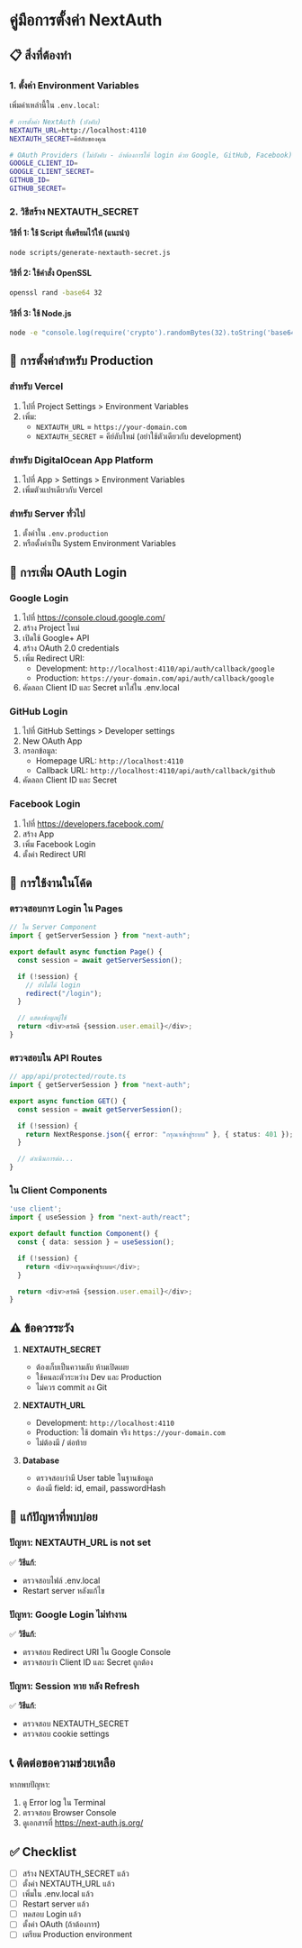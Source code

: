 # คู่มือการตั้งค่า NextAuth

## 📋 สิ่งที่ต้องทำ

### 1. ตั้งค่า Environment Variables

เพิ่มค่าเหล่านี้ใน `.env.local`:

```bash
# การตั้งค่า NextAuth (บังคับ)
NEXTAUTH_URL=http://localhost:4110
NEXTAUTH_SECRET=คีย์ลับของคุณ

# OAuth Providers (ไม่บังคับ - ถ้าต้องการให้ login ด้วย Google, GitHub, Facebook)
GOOGLE_CLIENT_ID=
GOOGLE_CLIENT_SECRET=
GITHUB_ID=
GITHUB_SECRET=
```

### 2. วิธีสร้าง NEXTAUTH_SECRET

#### วิธีที่ 1: ใช้ Script ที่เตรียมไว้ให้ (แนะนำ)

```bash
node scripts/generate-nextauth-secret.js
```

#### วิธีที่ 2: ใช้คำสั่ง OpenSSL

```bash
openssl rand -base64 32
```

#### วิธีที่ 3: ใช้ Node.js

```bash
node -e "console.log(require('crypto').randomBytes(32).toString('base64'))"
```

## 🔧 การตั้งค่าสำหรับ Production

### สำหรับ Vercel

1. ไปที่ Project Settings > Environment Variables
2. เพิ่ม:
   - `NEXTAUTH_URL` = `https://your-domain.com`
   - `NEXTAUTH_SECRET` = คีย์ลับใหม่ (อย่าใช้ตัวเดียวกับ development)

### สำหรับ DigitalOcean App Platform

1. ไปที่ App > Settings > Environment Variables
2. เพิ่มตัวแปรเดียวกับ Vercel

### สำหรับ Server ทั่วไป

1. ตั้งค่าใน `.env.production`
2. หรือตั้งค่าเป็น System Environment Variables

## 🔐 การเพิ่ม OAuth Login

### Google Login

1. ไปที่ https://console.cloud.google.com/
2. สร้าง Project ใหม่
3. เปิดใช้ Google+ API
4. สร้าง OAuth 2.0 credentials
5. เพิ่ม Redirect URI:
   - Development: `http://localhost:4110/api/auth/callback/google`
   - Production: `https://your-domain.com/api/auth/callback/google`
6. คัดลอก Client ID และ Secret มาใส่ใน .env.local

### GitHub Login

1. ไปที่ GitHub Settings > Developer settings
2. New OAuth App
3. กรอกข้อมูล:
   - Homepage URL: `http://localhost:4110`
   - Callback URL: `http://localhost:4110/api/auth/callback/github`
4. คัดลอก Client ID และ Secret

### Facebook Login

1. ไปที่ https://developers.facebook.com/
2. สร้าง App
3. เพิ่ม Facebook Login
4. ตั้งค่า Redirect URI

## 🚀 การใช้งานในโค้ด

### ตรวจสอบการ Login ใน Pages

```typescript
// ใน Server Component
import { getServerSession } from "next-auth";

export default async function Page() {
  const session = await getServerSession();

  if (!session) {
    // ยังไม่ได้ login
    redirect("/login");
  }

  // แสดงข้อมูลผู้ใช้
  return <div>สวัสดี {session.user.email}</div>;
}
```

### ตรวจสอบใน API Routes

```typescript
// app/api/protected/route.ts
import { getServerSession } from "next-auth";

export async function GET() {
  const session = await getServerSession();

  if (!session) {
    return NextResponse.json({ error: "กรุณาเข้าสู่ระบบ" }, { status: 401 });
  }

  // ดำเนินการต่อ...
}
```

### ใน Client Components

```typescript
'use client';
import { useSession } from "next-auth/react";

export default function Component() {
  const { data: session } = useSession();

  if (!session) {
    return <div>กรุณาเข้าสู่ระบบ</div>;
  }

  return <div>สวัสดี {session.user.email}</div>;
}
```

## ⚠️ ข้อควรระวัง

1. **NEXTAUTH_SECRET**
   - ต้องเก็บเป็นความลับ ห้ามเปิดเผย
   - ใช้คนละตัวระหว่าง Dev และ Production
   - ไม่ควร commit ลง Git

2. **NEXTAUTH_URL**
   - Development: `http://localhost:4110`
   - Production: ใช้ domain จริง `https://your-domain.com`
   - ไม่ต้องมี / ต่อท้าย

3. **Database**
   - ตรวจสอบว่ามี User table ในฐานข้อมูล
   - ต้องมี field: id, email, passwordHash

## 🐛 แก้ปัญหาที่พบบ่อย

### ปัญหา: NEXTAUTH_URL is not set

✅ **วิธีแก้**:

- ตรวจสอบไฟล์ .env.local
- Restart server หลังแก้ไข

### ปัญหา: Google Login ไม่ทำงาน

✅ **วิธีแก้**:

- ตรวจสอบ Redirect URI ใน Google Console
- ตรวจสอบว่า Client ID และ Secret ถูกต้อง

### ปัญหา: Session หาย หลัง Refresh

✅ **วิธีแก้**:

- ตรวจสอบ NEXTAUTH_SECRET
- ตรวจสอบ cookie settings

## 📞 ติดต่อขอความช่วยเหลือ

หากพบปัญหา:

1. ดู Error log ใน Terminal
2. ตรวจสอบ Browser Console
3. ดูเอกสารที่ https://next-auth.js.org/

## ✅ Checklist

- [ ] สร้าง NEXTAUTH_SECRET แล้ว
- [ ] ตั้งค่า NEXTAUTH_URL แล้ว
- [ ] เพิ่มใน .env.local แล้ว
- [ ] Restart server แล้ว
- [ ] ทดสอบ Login แล้ว
- [ ] ตั้งค่า OAuth (ถ้าต้องการ)
- [ ] เตรียม Production environment

